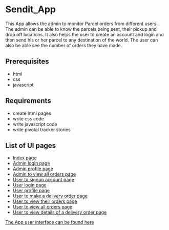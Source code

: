 # Sendit_App
This App  allows the admin to monitor Parcel orders from different users. The admin 
can be able to know the parcels being sent, their pickup and drop off locations. It 
also helps the user to create an account and login and then send his or her parcel 
to any destination of the world. The user can also be able see the number of orders 
they have made. 

##  Prerequisites
* html
* css
* javascript


##  Requirements
* create html pages
* write css code
* write javascript code 
* write pivotal tracker stories

##  List of UI pages
       
- [Index page]()
- [Admin login page]()
- [Admin profile page]()
- [Admin to view all orders page]()
- [User to signup account page]()
- [User login page]()
- [User profile page]()
- [User to make a delivery order page]()
- [User to view their orders page]()
- [User to view all orders page]()
- [User to view details of a delivery order page]()


[The App user interface can be found here]()

